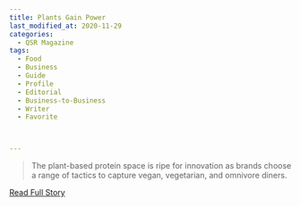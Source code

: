 ```yaml
---
title: Plants Gain Power
last_modified_at: 2020-11-29
categories:
  - QSR Magazine
tags:
  - Food
  - Business
  - Guide
  - Profile
  - Editorial 
  - Business-to-Business
  - Writer
  - Favorite



---
```


> The plant-based protein space is ripe for innovation as brands choose a range of tactics to capture vegan, vegetarian, and omnivore diners. 

<a href="http://www.ourdigitalmags.com/publication/?i=598569&ver=html5&p=21" target="_blank">Read Full Story</a>
